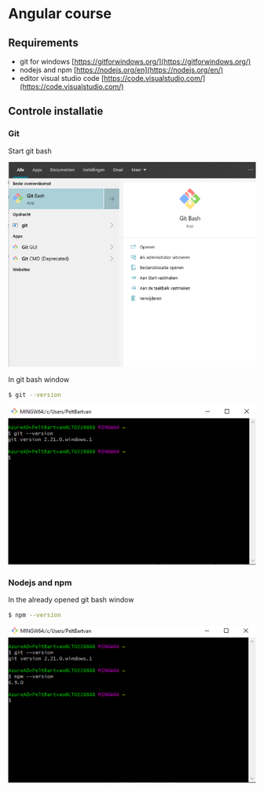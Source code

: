 # Angular course

## Requirements
- git for windows [https://gitforwindows.org/](https://gitforwindows.org/)
- nodejs and npm [https://nodejs.org/en](https://nodejs.org/en/)
- editor visual studio code [https://code.visualstudio.com/](https://code.visualstudio.com/)


## Controle installatie

### Git
Start git bash 

![start git bash](images/gitbash.png)

In git bash window
```bash
$ git --version
```
![git version](images/gitversion.png)

### Nodejs and npm
In the already opened git bash window
```bash
$ npm --version
```
![npm version](images/npmversion.png)